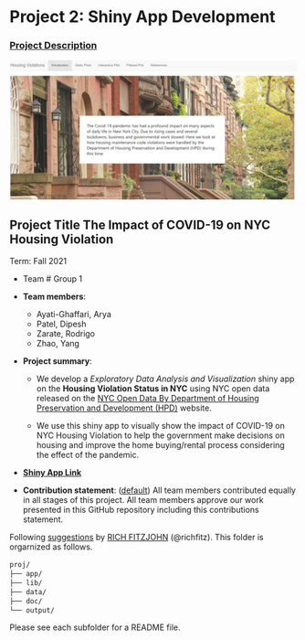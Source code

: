 # Project 2: Shiny App Development

### [Project Description](doc/project2_desc.md)

![screenshot](doc/figs/home.JPG)

## Project Title The Impact of COVID-19 on NYC Housing Violation
Term: Fall 2021

+ Team # Group 1
+ **Team members**: 
	+ Ayati-Ghaffari, Arya
	+ Patel, Dipesh 
	+ Zarate, Rodrigo
	+ Zhao, Yang

+ **Project summary**: 

	+ We develop a *Exploratory Data Analysis and Visualization* shiny app on the **Housing Violation Status in NYC** using NYC open data released on the [NYC Open Data By Department of Housing Preservation and Development (HPD)](https://data.cityofnewyork.us/Housing-Development/Housing-Maintenance-Code-Violations/wvxf-dwi5) website.

	+ We use this shiny app to visually show the impact of COVID-19 on NYC Housing Violation to help the government make decisions on housing and improve the home buying/rental process considering the effect of the pandemic.

+ [**Shiny App Link**](https://arya-ayati.shinyapps.io/Project2-Group1/)

+ **Contribution statement**: ([default](doc/a_note_on_contributions.md)) All team members contributed equally in all stages of this project. All team members approve our work presented in this GitHub repository including this contributions statement. 

Following [suggestions](http://nicercode.github.io/blog/2013-04-05-projects/) by [RICH FITZJOHN](http://nicercode.github.io/about/#Team) (@richfitz). This folder is orgarnized as follows.

```
proj/
├── app/
├── lib/
├── data/
├── doc/
└── output/
```

Please see each subfolder for a README file.

